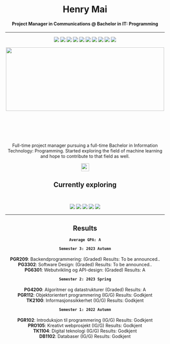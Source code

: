 <h1 align="center">Henry Mai</h1>
<h4 align="center">
Project Manager in Communications @ Bachelor in IT: Programming
</h4>
<hr>
<p align="center">
  <img src="https://img.shields.io/badge/Java-%23FF6F00.svg?&style=for-the-badge&logo=java&logoColor=white" />
  <img src="https://img.shields.io/badge/Python-%2314354C.svg?&style=for-the-badge&logo=python&logoColor=white" />
  <img src="https://img.shields.io/badge/Spring-%236DB33F.svg?&style=for-the-badge&logo=spring&logoColor=white" />
  <img src="https://img.shields.io/badge/C%23-%23239120.svg?&style=for-the-badge" />
  <img src="https://img.shields.io/badge/Fullstack-%23232F3E.svg?&style=for-the-badge" />
  <img src="https://img.shields.io/badge/React-%2361DAFB.svg?&style=for-the-badge" />
  <img src="https://img.shields.io/badge/Node.js-%2343853D.svg?&style=for-the-badge" />
  <img src="https://img.shields.io/badge/Azure-%230072AC.svg?&style=for-the-badge" />
  <img src="https://img.shields.io/badge/C-%23A8B9CC.svg?&style=for-the-badge&logo=c&logoColor=white" />
  <img src="https://img.shields.io/badge/Linux-%23FCC624.svg?&style=for-the-badge&logo=linux&logoColor=black" />
</p>

<p align="center">
 <img  width="500" height="200" src="https://github.com/MaiHenry/Java_Training/blob/main/Profile-giphy.gif">
</p>

<div align="center">
  <p align="center" style="margin-top: 100px;">Full-time project manager pursuing a full-time Bachelor in Information Technology: Programming. Started exploring the field of machine learning and hope to contribute to that field as well.</p>
</div>

<p align="center"><a href="https://twitter.com/terabyte_17">
  <a href="https://www.linkedin.com/in/henry-mai-060517136/">
    <img src="https://img.shields.io/badge/linkedin-%230077B5.svg?&style=for-the-badge&logo=linkedin&logoColor=white" height=25></a> 
</p>
  <h2 align="center">Currently exploring</h2>
<br>
<p align="center">
  <img src="https://img.shields.io/badge/Machine Learning-green"> 
  <img src="https://img.shields.io/badge/Deep Learning-red"> 
  <img src="https://img.shields.io/badge/Computer Vision-magenta"> 
  <img src="https://img.shields.io/badge/Natural Language Processing-yellow"> 
  <img src="https://img.shields.io/badge/Reinforcement Learning-blue"> 
</p>

<hr>
  <h2 align="center">Results</h2>
<div align="center">
  
  ****`Average GPA: A`****
  <br>

  
**`Semester 3: 2023 Autumn`**<br>
<br>**PGR209**: Backendprogrammering: (Graded) Results: To be announced..
<br>**PG3302**: Software Design: (Graded) Results: To be announced..
<br>**PG6301**: Webutvikling og API-design: (Graded) Results: A

**`Semester 2: 2023 Spring`**<br>
<br>**PG4200**: Algoritmer og datastrukturer (Graded) Results: A
<br>**PGR112**: Objektorientert programmering (IG/G) Results: Godkjent
<br>**TK2100**: Informasjonssikkerhet (IG/G) Results: Godkjent

**`Semester 1: 2022 Autumn`**<br>
  <br>**PGR102**: Introduksjon til programmering (IG/G) Results: Godkjent
  <br>**PRO105**: Kreativt webprosjekt (IG/G) Results: Godkjent
  <br>**TK1104**: Digital teknologi (IG/G) Results: Godkjent
  <br>**DB1102**: Databaser (IG/G) Results: Godkjent
</div>
